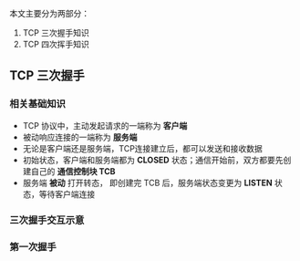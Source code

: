本文主要分为两部分：
1. TCP 三次握手知识
2. TCP 四次挥手知识


## TCP 三次握手

### 相关基础知识
- TCP 协议中，主动发起请求的一端称为 **客户端**
- 被动响应连接的一端称为 **服务端**
- 无论是客户端还是服务端，TCP连接建立后，都可以发送和接收数据
- 初始状态，客户端和服务端都为 **CLOSED** 状态；通信开始前，双方都要先创建自己的 **通信控制块 TCB**
- 服务端 **被动** 打开转态， 即创建完 TCB 后，服务端状态变更为 **LISTEN** 状态，等待客户端连接

### 三次握手交互示意

### 第一次握手